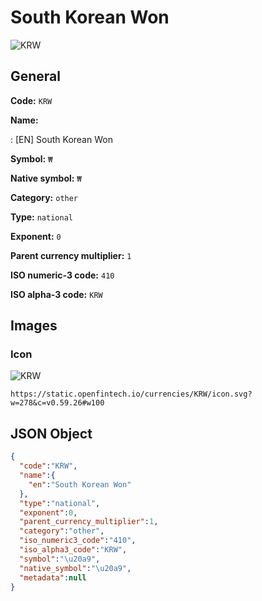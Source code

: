 
# South Korean Won 
![KRW](https://static.openfintech.io/currencies/KRW/icon.svg?w=278&c=v0.59.26#w100)  

## General 
 
**Code:** `KRW` 
 
**Name:** 
 
:	[EN] South Korean Won 
 
**Symbol:** `₩` 
 
**Native symbol:** `₩` 
 
**Category:** `other` 
 
**Type:** `national` 
 
**Exponent:** `0` 
 
**Parent currency multiplier:** `1` 
 
**ISO numeric-3 code:** `410` 
 
**ISO alpha-3 code:** `KRW` 
 

## Images 

### Icon 
 
![KRW](https://static.openfintech.io/currencies/KRW/icon.svg?w=278&c=v0.59.26#w100)  

```
https://static.openfintech.io/currencies/KRW/icon.svg?w=278&c=v0.59.26#w100
```  

## JSON Object 

```json
{
  "code":"KRW",
  "name":{
    "en":"South Korean Won"
  },
  "type":"national",
  "exponent":0,
  "parent_currency_multiplier":1,
  "category":"other",
  "iso_numeric3_code":"410",
  "iso_alpha3_code":"KRW",
  "symbol":"\u20a9",
  "native_symbol":"\u20a9",
  "metadata":null
}
```  
